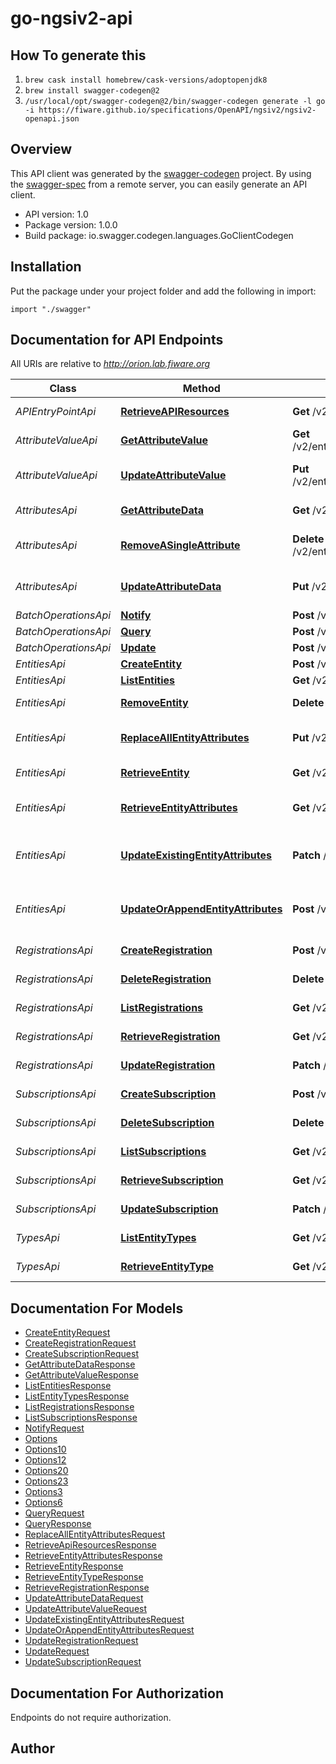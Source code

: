 # go-ngsiv2-api

## How To generate this

1. `brew cask install homebrew/cask-versions/adoptopenjdk8`
1. `brew install swagger-codegen@2`
1. `/usr/local/opt/swagger-codegen@2/bin/swagger-codegen generate -l go -i https://fiware.github.io/specifications/OpenAPI/ngsiv2/ngsiv2-openapi.json`

## Overview
This API client was generated by the [swagger-codegen](https://github.com/swagger-api/swagger-codegen) project.  By using the [swagger-spec](https://github.com/swagger-api/swagger-spec) from a remote server, you can easily generate an API client.

- API version: 1.0
- Package version: 1.0.0
- Build package: io.swagger.codegen.languages.GoClientCodegen

## Installation
Put the package under your project folder and add the following in import:
```golang
import "./swagger"
```

## Documentation for API Endpoints

All URIs are relative to *http://orion.lab.fiware.org*

Class | Method | HTTP request | Description
------------ | ------------- | ------------- | -------------
*APIEntryPointApi* | [**RetrieveAPIResources**](docs/APIEntryPointApi.md#retrieveapiresources) | **Get** /v2 | Retrieve API Resources
*AttributeValueApi* | [**GetAttributeValue**](docs/AttributeValueApi.md#getattributevalue) | **Get** /v2/entities/{entityId}/attrs/{attrName}/value | Get Attribute Value
*AttributeValueApi* | [**UpdateAttributeValue**](docs/AttributeValueApi.md#updateattributevalue) | **Put** /v2/entities/{entityId}/attrs/{attrName}/value | Update Attribute Value
*AttributesApi* | [**GetAttributeData**](docs/AttributesApi.md#getattributedata) | **Get** /v2/entities/{entityId}/attrs/{attrName} | Get attribute data
*AttributesApi* | [**RemoveASingleAttribute**](docs/AttributesApi.md#removeasingleattribute) | **Delete** /v2/entities/{entityId}/attrs/{attrName} | Remove a Single Attribute
*AttributesApi* | [**UpdateAttributeData**](docs/AttributesApi.md#updateattributedata) | **Put** /v2/entities/{entityId}/attrs/{attrName} | Update Attribute Data
*BatchOperationsApi* | [**Notify**](docs/BatchOperationsApi.md#notify) | **Post** /v2/op/notify | Notify
*BatchOperationsApi* | [**Query**](docs/BatchOperationsApi.md#query) | **Post** /v2/op/query | Query
*BatchOperationsApi* | [**Update**](docs/BatchOperationsApi.md#update) | **Post** /v2/op/update | Update
*EntitiesApi* | [**CreateEntity**](docs/EntitiesApi.md#createentity) | **Post** /v2/entities | Create Entity
*EntitiesApi* | [**ListEntities**](docs/EntitiesApi.md#listentities) | **Get** /v2/entities | List Entities
*EntitiesApi* | [**RemoveEntity**](docs/EntitiesApi.md#removeentity) | **Delete** /v2/entities/{entityId} | Remove Entity
*EntitiesApi* | [**ReplaceAllEntityAttributes**](docs/EntitiesApi.md#replaceallentityattributes) | **Put** /v2/entities/{entityId}/attrs | Replace all entity attributes
*EntitiesApi* | [**RetrieveEntity**](docs/EntitiesApi.md#retrieveentity) | **Get** /v2/entities/{entityId} | Retrieve Entity
*EntitiesApi* | [**RetrieveEntityAttributes**](docs/EntitiesApi.md#retrieveentityattributes) | **Get** /v2/entities/{entityId}/attrs | Retrieve Entity Attributes
*EntitiesApi* | [**UpdateExistingEntityAttributes**](docs/EntitiesApi.md#updateexistingentityattributes) | **Patch** /v2/entities/{entityId}/attrs | Update Existing Entity Attributes
*EntitiesApi* | [**UpdateOrAppendEntityAttributes**](docs/EntitiesApi.md#updateorappendentityattributes) | **Post** /v2/entities/{entityId}/attrs | Update or Append Entity Attributes
*RegistrationsApi* | [**CreateRegistration**](docs/RegistrationsApi.md#createregistration) | **Post** /v2/registrations | Create Registration
*RegistrationsApi* | [**DeleteRegistration**](docs/RegistrationsApi.md#deleteregistration) | **Delete** /v2/registrations/{registrationId} | Delete Registration
*RegistrationsApi* | [**ListRegistrations**](docs/RegistrationsApi.md#listregistrations) | **Get** /v2/registrations | List Registrations
*RegistrationsApi* | [**RetrieveRegistration**](docs/RegistrationsApi.md#retrieveregistration) | **Get** /v2/registrations/{registrationId} | Retrieve Registration
*RegistrationsApi* | [**UpdateRegistration**](docs/RegistrationsApi.md#updateregistration) | **Patch** /v2/registrations/{registrationId} | Update Registration
*SubscriptionsApi* | [**CreateSubscription**](docs/SubscriptionsApi.md#createsubscription) | **Post** /v2/subscriptions | Create Subscription
*SubscriptionsApi* | [**DeleteSubscription**](docs/SubscriptionsApi.md#deletesubscription) | **Delete** /v2/subscriptions/{subscriptionId} | Delete subscription
*SubscriptionsApi* | [**ListSubscriptions**](docs/SubscriptionsApi.md#listsubscriptions) | **Get** /v2/subscriptions | List Subscriptions
*SubscriptionsApi* | [**RetrieveSubscription**](docs/SubscriptionsApi.md#retrievesubscription) | **Get** /v2/subscriptions/{subscriptionId} | Retrieve Subscription
*SubscriptionsApi* | [**UpdateSubscription**](docs/SubscriptionsApi.md#updatesubscription) | **Patch** /v2/subscriptions/{subscriptionId} | Update Subscription
*TypesApi* | [**ListEntityTypes**](docs/TypesApi.md#listentitytypes) | **Get** /v2/types/ | List Entity Types
*TypesApi* | [**RetrieveEntityType**](docs/TypesApi.md#retrieveentitytype) | **Get** /v2/types/{entityType} | Retrieve entity type


## Documentation For Models

 - [CreateEntityRequest](docs/CreateEntityRequest.md)
 - [CreateRegistrationRequest](docs/CreateRegistrationRequest.md)
 - [CreateSubscriptionRequest](docs/CreateSubscriptionRequest.md)
 - [GetAttributeDataResponse](docs/GetAttributeDataResponse.md)
 - [GetAttributeValueResponse](docs/GetAttributeValueResponse.md)
 - [ListEntitiesResponse](docs/ListEntitiesResponse.md)
 - [ListEntityTypesResponse](docs/ListEntityTypesResponse.md)
 - [ListRegistrationsResponse](docs/ListRegistrationsResponse.md)
 - [ListSubscriptionsResponse](docs/ListSubscriptionsResponse.md)
 - [NotifyRequest](docs/NotifyRequest.md)
 - [Options](docs/Options.md)
 - [Options10](docs/Options10.md)
 - [Options12](docs/Options12.md)
 - [Options20](docs/Options20.md)
 - [Options23](docs/Options23.md)
 - [Options3](docs/Options3.md)
 - [Options6](docs/Options6.md)
 - [QueryRequest](docs/QueryRequest.md)
 - [QueryResponse](docs/QueryResponse.md)
 - [ReplaceAllEntityAttributesRequest](docs/ReplaceAllEntityAttributesRequest.md)
 - [RetrieveApiResourcesResponse](docs/RetrieveApiResourcesResponse.md)
 - [RetrieveEntityAttributesResponse](docs/RetrieveEntityAttributesResponse.md)
 - [RetrieveEntityResponse](docs/RetrieveEntityResponse.md)
 - [RetrieveEntityTypeResponse](docs/RetrieveEntityTypeResponse.md)
 - [RetrieveRegistrationResponse](docs/RetrieveRegistrationResponse.md)
 - [UpdateAttributeDataRequest](docs/UpdateAttributeDataRequest.md)
 - [UpdateAttributeValueRequest](docs/UpdateAttributeValueRequest.md)
 - [UpdateExistingEntityAttributesRequest](docs/UpdateExistingEntityAttributesRequest.md)
 - [UpdateOrAppendEntityAttributesRequest](docs/UpdateOrAppendEntityAttributesRequest.md)
 - [UpdateRegistrationRequest](docs/UpdateRegistrationRequest.md)
 - [UpdateRequest](docs/UpdateRequest.md)
 - [UpdateSubscriptionRequest](docs/UpdateSubscriptionRequest.md)


## Documentation For Authorization
 Endpoints do not require authorization.


## Author



